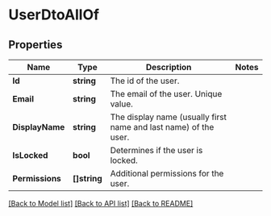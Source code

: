 # UserDtoAllOf

## Properties

Name | Type | Description | Notes
------------ | ------------- | ------------- | -------------
**Id** | **string** | The id of the user. | 
**Email** | **string** | The email of the user. Unique value. | 
**DisplayName** | **string** | The display name (usually first name and last name) of the user. | 
**IsLocked** | **bool** | Determines if the user is locked. | 
**Permissions** | **[]string** | Additional permissions for the user. | 

[[Back to Model list]](../README.md#documentation-for-models) [[Back to API list]](../README.md#documentation-for-api-endpoints) [[Back to README]](../README.md)


